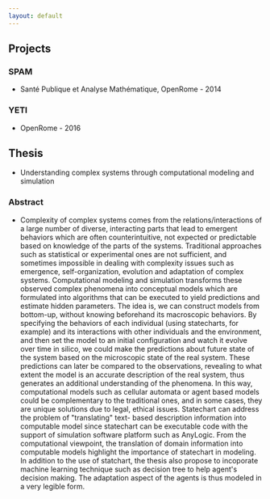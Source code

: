 ```yaml
---
layout: default
---
```


## Projects

### SPAM
- Santé Publique et Analyse Mathématique, OpenRome - 2014

### YETI
- OpenRome - 2016

## Thesis
- Understanding complex systems through computational modeling and simulation

### Abstract
- Complexity of complex systems comes from the relations/interactions of a large number of diverse, interacting parts that lead to emergent behaviors which are often counterintuitive, not expected or predictable based on knowledge of the parts of the systems. Traditional approaches such as statistical or experimental ones are not sufficient, and sometimes impossible in dealing with complexity issues such as emergence, self-organization, evolution and adaptation of complex systems. Computational modeling and simulation transforms these observed complex phenomena into conceptual models which are formulated into algorithms that can be executed to yield predictions and estimate hidden parameters. The idea is, we can construct models from bottom-up, without knowing beforehand its macroscopic behaviors. By specifying the behaviors of each individual (using statecharts, for example) and its interactions with other individuals and the environment, and then set the model to an initial configuration and watch it evolve over time in silico, we could make the predictions about future state of the system based on the microscopic state of the real system. These predictions can later be compared to the observations, revealing to what extent the model is an accurate description of the real system, thus generates an additional understanding of the phenomena. In this way, computational models such as cellular automata or agent based models could be complementary to the traditional ones, and in some cases, they are unique solutions due to legal, ethical issues. Statechart can address the problem of "translating" text- based description information into computable model since statechart can be executable code with the support of simulation software platform such as AnyLogic. From the computational viewpoint, the translation of domain information into computable models highlight the importance of statechart in modeling. In addition to the use of statchart, the thesis also propose to incoporate machine learning technique such as decision tree to help agent's decision making. The adaptation aspect of the agents is thus modeled in a very legible form.
